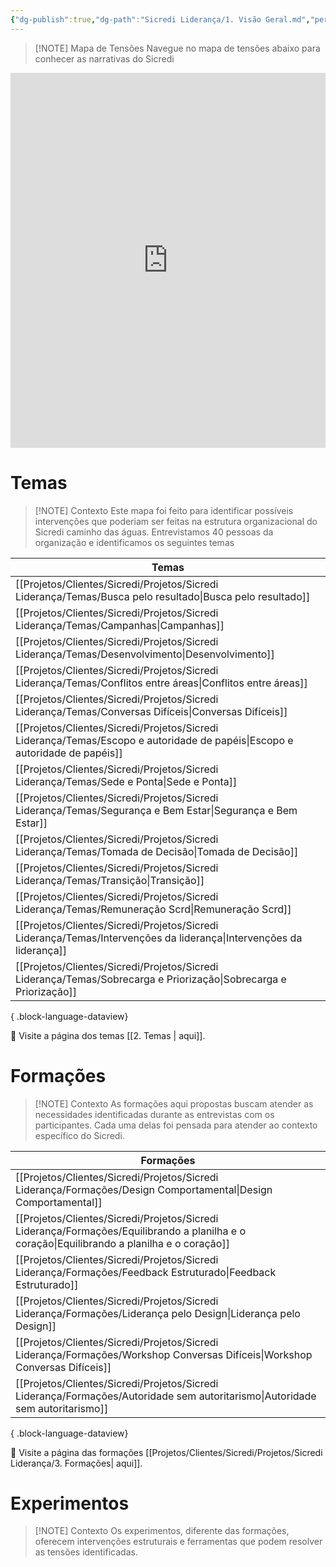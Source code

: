 ```yaml
---
{"dg-publish":true,"dg-path":"Sicredi Liderança/1. Visão Geral.md","permalink":"/Sicredi Liderança/1. Visão Geral/"}
---
```


> [!NOTE] Mapa de Tensões
>  Navegue no mapa de tensões abaixo para conhecer as narrativas do Sicredi

<iframe src="https://embed.kumu.io/866814d28c36e7e69359e86f8dc10495" width="100%" height="600" frameborder="0"></iframe>

# Temas
> [!NOTE] Contexto
>  Este mapa foi feito para identificar possíveis intervenções que poderiam ser feitas na estrutura organizacional do Sicredi caminho das águas. Entrevistamos 40 pessoas da organização e identificamos os seguintes temas


| Temas                                                                                                                          |
| ------------------------------------------------------------------------------------------------------------------------------ |
| [[Projetos/Clientes/Sicredi/Projetos/Sicredi Liderança/Temas/Busca pelo resultado\|Busca pelo resultado]]                   |
| [[Projetos/Clientes/Sicredi/Projetos/Sicredi Liderança/Temas/Campanhas\|Campanhas]]                                         |
| [[Projetos/Clientes/Sicredi/Projetos/Sicredi Liderança/Temas/Desenvolvimento\|Desenvolvimento]]                             |
| [[Projetos/Clientes/Sicredi/Projetos/Sicredi Liderança/Temas/Conflitos entre áreas\|Conflitos entre áreas]]                 |
| [[Projetos/Clientes/Sicredi/Projetos/Sicredi Liderança/Temas/Conversas Difíceis\|Conversas Difíceis]]                       |
| [[Projetos/Clientes/Sicredi/Projetos/Sicredi Liderança/Temas/Escopo e autoridade de papéis\|Escopo e autoridade de papéis]] |
| [[Projetos/Clientes/Sicredi/Projetos/Sicredi Liderança/Temas/Sede e Ponta\|Sede e Ponta]]                                   |
| [[Projetos/Clientes/Sicredi/Projetos/Sicredi Liderança/Temas/Segurança e Bem Estar\|Segurança e Bem Estar]]                 |
| [[Projetos/Clientes/Sicredi/Projetos/Sicredi Liderança/Temas/Tomada de Decisão\|Tomada de Decisão]]                         |
| [[Projetos/Clientes/Sicredi/Projetos/Sicredi Liderança/Temas/Transição\|Transição]]                                         |
| [[Projetos/Clientes/Sicredi/Projetos/Sicredi Liderança/Temas/Remuneração Scrd\|Remuneração Scrd]]                           |
| [[Projetos/Clientes/Sicredi/Projetos/Sicredi Liderança/Temas/Intervenções da liderança\|Intervenções da liderança]]         |
| [[Projetos/Clientes/Sicredi/Projetos/Sicredi Liderança/Temas/Sobrecarga e Priorização\|Sobrecarga e Priorização]]           |

{ .block-language-dataview}

👀 Visite a página dos temas [[2. Temas \| aqui]].

# Formações
> [!NOTE] Contexto
>  As formações aqui propostas buscam atender as necessidades identificadas durante as entrevistas com os participantes. Cada uma delas foi pensada para atender ao contexto específico do Sicredi.

| Formações                                                                                                                                      |
| ---------------------------------------------------------------------------------------------------------------------------------------------- |
| [[Projetos/Clientes/Sicredi/Projetos/Sicredi Liderança/Formações/Design Comportamental\|Design Comportamental]]                             |
| [[Projetos/Clientes/Sicredi/Projetos/Sicredi Liderança/Formações/Equilibrando a planilha e o coração\|Equilibrando a planilha e o coração]] |
| [[Projetos/Clientes/Sicredi/Projetos/Sicredi Liderança/Formações/Feedback Estruturado\|Feedback Estruturado]]                               |
| [[Projetos/Clientes/Sicredi/Projetos/Sicredi Liderança/Formações/Liderança pelo Design\|Liderança pelo Design]]                             |
| [[Projetos/Clientes/Sicredi/Projetos/Sicredi Liderança/Formações/Workshop Conversas Difíceis\|Workshop Conversas Difíceis]]                 |
| [[Projetos/Clientes/Sicredi/Projetos/Sicredi Liderança/Formações/Autoridade sem autoritarismo\|Autoridade sem autoritarismo]]               |

{ .block-language-dataview}

👀 Visite a página das formações [[Projetos/Clientes/Sicredi/Projetos/Sicredi Liderança/3. Formações\| aqui]].

# Experimentos

> [!NOTE] Contexto
>  Os experimentos, diferente das formações, oferecem intervenções estruturais e ferramentas que podem resolver as tensões identificadas.
